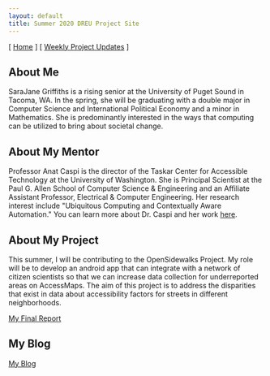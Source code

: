 ```yaml
---
layout: default
title: Summer 2020 DREU Project Site
---
```


[ [Home](/) ] [ [Weekly Project Updates](blog.html) ]

## About Me

SaraJane Griffiths is a rising senior at the University of Puget Sound in Tacoma, WA. In the spring, she will be graduating with a double major in Computer Science and International Political Economy and a minor in Mathematics. She is predominantly interested in the ways that computing can be utilized to bring about societal change.

## About My Mentor

Professor Anat Caspi is the director of the Taskar Center for Accessible Technology at the University of Washington. She is Principal Scientist at the Paul G. Allen School of Computer Science & Engineering and an Affiliate Assistant Professor, Electrical & Computer Engineering. Her research interest include "Ubiquitous Computing and Contextually Aware Automation." You can learn more about Dr. Caspi and her work [here](https://tcat.cs.washington.edu/people/anat-caspi/).

## About My Project

This summer, I will be contributing to the OpenSidewalks Project. My role will be to develop an android app that can integrate with a network of citizen scientists so that we can increase data collection for underreported areas on AccessMaps. The aim of this project is to address the disparities that exist in data about accessibility factors for streets in different neighborhoods. 

[My Final Report](files/finalreport.pdf)

## My Blog

[My Blog](blog.html)
